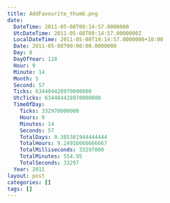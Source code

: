 ```yaml
---
title: AddFavourite_thumb.png
date:
  DateTime: 2011-05-08T09:14:57.0000000
  UtcDateTime: 2011-05-08T09:14:57.0000000Z
  LocalDateTime: 2011-05-08T19:14:57.0000000+10:00
  Date: 2011-05-08T00:00:00.0000000
  Day: 8
  DayOfYear: 128
  Hour: 9
  Minute: 14
  Month: 5
  Second: 57
  Ticks: 634404428970000000
  UtcTicks: 634404428970000000
  TimeOfDay:
    Ticks: 332970000000
    Hours: 9
    Minutes: 14
    Seconds: 57
    TotalDays: 0.385381944444444
    TotalHours: 9.24916666666667
    TotalMilliseconds: 33297000
    TotalMinutes: 554.95
    TotalSeconds: 33297
  Year: 2011
layout: post
categories: []
tags: []
---
```


